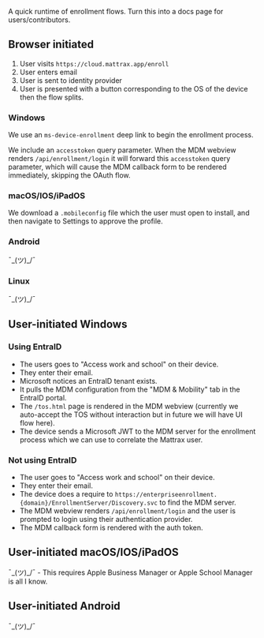 A quick runtime of enrollment flows. Turn this into a docs page for users/contributors.

## Browser initiated

1. User visits `https://cloud.mattrax.app/enroll`
2. User enters email
3. User is sent to identity provider
4. User is presented with a button corresponding to the OS of the device then the flow splits.

### Windows

We use an `ms-device-enrollment` deep link to begin the enrollment process.

We include an `accesstoken` query parameter. When the MDM webview renders `/api/enrollment/login` it will forward this `accesstoken` query parameter, which will cause the MDM callback form to be rendered immediately, skipping the OAuth flow.

### macOS/IOS/iPadOS

We download a `.mobileconfig` file which the user must open to install, and then navigate to Settings to approve the profile.

### Android

¯\_(ツ)_/¯ 

### Linux

¯\_(ツ)_/¯ 

## User-initiated Windows

### Using EntraID

 - The users goes to "Access work and school" on their device.
 - They enter their email.
 - Microsoft notices an EntraID tenant exists.
 - It pulls the MDM configuration from the "MDM & Mobility" tab in the EntraID portal.
 - The `/tos.html` page is rendered in the MDM webview (currently we auto-accept the TOS without interaction but in future we will have UI flow here).
 - The device sends a Microsoft JWT to the MDM server for the enrollment process which we can use to correlate the Mattrax user.

### Not using EntraID

 - The user goes to "Access work and school" on their device.
 - They enter their email.
 - The device does a require to `https://enterpriseenrollment.{domain}/EnrollmentServer/Discovery.svc` to find the MDM server.
 - The MDM webview renders `/api/enrollment/login` and the user is prompted to login using their authentication provider.
 - The MDM callback form is rendered with the auth token.

## User-initiated macOS/IOS/iPadOS

¯\_(ツ)_/¯ - This requires Apple Business Manager or Apple School Manager is all I know.

## User-initiated Android

¯\_(ツ)_/¯